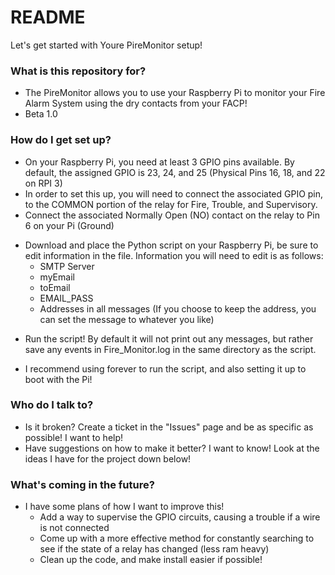 # README #

Let's get started with Youre PireMonitor setup!

### What is this repository for? ###

* The PireMonitor allows you to use your Raspberry Pi to monitor your Fire Alarm System using the dry contacts from your FACP!
* Beta 1.0

### How do I get set up? ###

* On your Raspberry Pi, you need at least 3 GPIO pins available. By default, the assigned GPIO is 23, 24, and 25 (Physical Pins 16, 18, and 22 on RPI 3)
* In order to set this up, you will need to connect the associated GPIO pin, to the COMMON portion of the relay for Fire, Trouble, and Supervisory.
* Connect the associated Normally Open (NO) contact on the relay to Pin 6 on your Pi (Ground)

+ Download and place the Python script on your Raspberry Pi, be sure to edit information in the file. Information you will need to edit is as follows:
	* SMTP Server
	* myEmail
	* toEmail
	* EMAIL\_PASS
	* Addresses in all messages (If you choose to keep the address, you can set the message to whatever you like)

- Run the script! By default it will not print out any messages, but rather save any events in Fire\_Monitor.log in the same directory as the script.
* I recommend using forever to run the script, and also setting it up to boot with the Pi!

### Who do I talk to? ###

* Is it broken? Create a ticket in the "Issues" page and be as specific as possible! I want to help!
* Have suggestions on how to make it better? I want to know! Look at the ideas I have for the project down below!

### What's coming in the future? ###

+ I have some plans of how I want to improve this!
	* Add a way to supervise the GPIO circuits, causing a trouble if a wire is not connected
	* Come up with a more effective method for constantly searching to see if the state of a relay has changed (less ram heavy)
	* Clean up the code, and make install easier if possible!